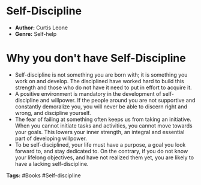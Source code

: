 # Self-Discipline
- **Author:** Curtis Leone
- **Genre:** Self-help

# Why you don't have Self-Discipline
- Self-discipline is not something you are born with; it is something you work on and develop. The disciplined have worked hard to build this strength and those who do not have it need to put in effort to acquire it.
- A positive environment is mandatory in the development of self-discipline and willpower. If the people around you are not supportive and constantly demoralize you, you will never be able to discern right and wrong, and discipline yourself.
- The fear of failing at something often keeps us from taking an initiative. When you cannot initiate tasks and activities, you cannot move towards your goals. This lowers your inner strength, an integral and essential part of developing willpower.
- To be self-disciplined, your life must have a purpose, a goal you look forward to, and stay dedicated to. On the contrary, if you do not know your lifelong objectives, and have not realized them yet, you are likely to have a lacking self-discipline.

**Tags:** #Books #Self-discipline